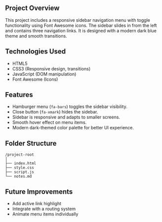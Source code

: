 ## Project Overview
This project includes a responsive sidebar navigation menu with toggle functionality using Font Awesome icons. The sidebar slides in from the left and contains three navigation links. It is designed with a modern dark blue theme and smooth transitions.

## Technologies Used
- HTML5
- CSS3 (Responsive design, transitions)
- JavaScript (DOM manipulation)
- Font Awesome (Icons)

## Features
- Hamburger menu (`fa-bars`) toggles the sidebar visibility.
- Close button (`fa-xmark`) hides the sidebar.
- Sidebar is responsive and adapts to smaller screens.
- Smooth hover effect on menu items.
- Modern dark-themed color palette for better UI experience.

## Folder Structure
```
/project-root
│
├── index.html
├── style.css
├── script.js
└── notes.md
```

## Future Improvements
- Add active link highlight
- Integrate with a routing system
- Animate menu items individually